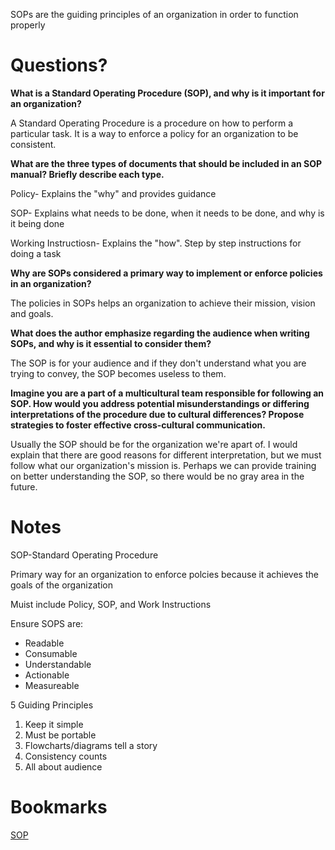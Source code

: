 SOPs are the guiding principles of an organization in order to function properly

# Questions?

**What is a Standard Operating Procedure (SOP), and why is it important for an organization?**

A Standard Operating Procedure is a procedure on how to perform a particular task. It is a way to enforce a policy for an organization to be consistent. 


**What are the three types of documents that should be included in an SOP manual? Briefly describe each type.**

Policy- Explains the "why" and provides guidance

SOP- Explains what needs to be done, when it needs to be done, and why is it being done

Working  Instructiosn- Explains the "how". Step by step instructions for doing a task


**Why are SOPs considered a primary way to implement or enforce policies in an organization?**

The policies in SOPs helps an organization to achieve their mission, vision and goals.


**What does the author emphasize regarding the audience when writing SOPs, and why is it essential to consider them?**

The SOP is for your audience and if they don't understand what you are trying to convey, the SOP becomes useless to them.

**Imagine you are a part of a multicultural team responsible for following an SOP. How would you address potential misunderstandings or differing interpretations of the procedure due to cultural differences? Propose strategies to foster effective cross-cultural communication.**

Usually the SOP should be for the organization we're apart of. I would explain that there are good reasons for different interpretation, but we must follow what our organization's mission is. Perhaps we can provide training on better understanding the SOP, so there would be no gray area in the future. 

# Notes

SOP-Standard Operating Procedure

Primary way for an organization to enforce polcies because it achieves the goals of the organization

Muist include Policy, SOP, and Work Instructions

Ensure SOPS are:

* Readable
* Consumable
* Understandable
* Actionable
* Measureable

5 Guiding Principles

1. Keep it simple
2. Must be portable
3. Flowcharts/diagrams tell a story
4. Consistency counts
5. All about audience

# Bookmarks

[SOP](https://www.thinkhdi.com/library/supportworld/2017/you-want-to-write-an-sop)

